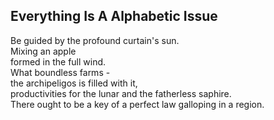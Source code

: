 Everything Is A Alphabetic Issue
--------------------------------
Be guided by the profound curtain's sun.  
Mixing an apple  
formed in the full wind.  
What boundless farms -  
the archipeligos is filled with it,  
productivities for the lunar and the fatherless saphire.  
There ought to be a key of a perfect law galloping in a region.  
